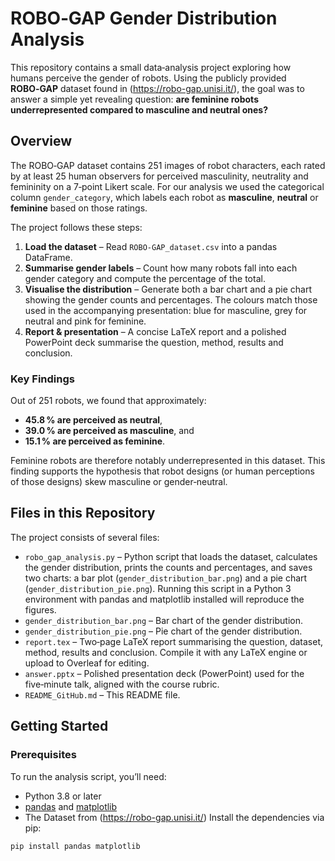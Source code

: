 # ROBO‑GAP Gender Distribution Analysis

This repository contains a small data‑analysis project exploring how humans perceive the gender of robots.  Using the publicly provided **ROBO‑GAP** dataset found in (https://robo-gap.unisi.it/), the goal was to answer a simple yet revealing question: **are feminine robots underrepresented compared to masculine and neutral ones?**

## Overview

The ROBO‑GAP dataset contains 251 images of robot characters, each rated by at least 25 human observers for perceived masculinity, neutrality and femininity on a 7‑point Likert scale.  For our analysis we used the categorical column `gender_category`, which labels each robot as **masculine**, **neutral** or **feminine** based on those ratings.

The project follows these steps:

1. **Load the dataset** – Read `ROBO-GAP_dataset.csv` into a pandas DataFrame.
2. **Summarise gender labels** – Count how many robots fall into each gender category and compute the percentage of the total.
3. **Visualise the distribution** – Generate both a bar chart and a pie chart showing the gender counts and percentages.  The colours match those used in the accompanying presentation: blue for masculine, grey for neutral and pink for feminine.
4. **Report & presentation** – A concise LaTeX report and a polished PowerPoint deck summarise the question, method, results and conclusion.

### Key Findings

Out of 251 robots, we found that approximately:

- **45.8 % are perceived as neutral**,
- **39.0 % are perceived as masculine**, and
- **15.1 % are perceived as feminine**.

Feminine robots are therefore notably underrepresented in this dataset.  This finding supports the hypothesis that robot designs (or human perceptions of those designs) skew masculine or gender‑neutral.

## Files in this Repository

The project consists of several files:

- `robo_gap_analysis.py` – Python script that loads the dataset, calculates the gender distribution, prints the counts and percentages, and saves two charts: a bar plot (`gender_distribution_bar.png`) and a pie chart (`gender_distribution_pie.png`).  Running this script in a Python 3 environment with pandas and matplotlib installed will reproduce the figures.
- `gender_distribution_bar.png` – Bar chart of the gender distribution.
- `gender_distribution_pie.png` – Pie chart of the gender distribution.
- `report.tex` – Two‑page LaTeX report summarising the question, dataset, method, results and conclusion.  Compile it with any LaTeX engine or upload to Overleaf for editing.
- `answer.pptx` – Polished presentation deck (PowerPoint) used for the five‑minute talk, aligned with the course rubric.
- `README_GitHub.md` – This README file.

## Getting Started

### Prerequisites

To run the analysis script, you’ll need:

* Python 3.8 or later
* [pandas](https://pandas.pydata.org/) and [matplotlib](https://matplotlib.org/)
* The Dataset from (https://robo-gap.unisi.it/)
Install the dependencies via pip:

```bash
pip install pandas matplotlib
